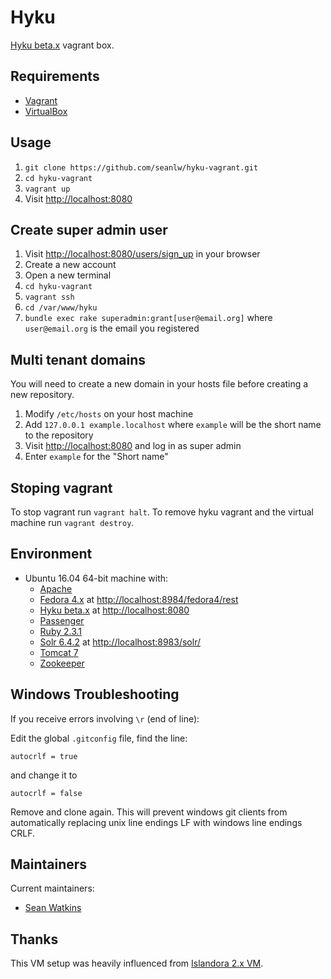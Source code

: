 # Hyku
[Hyku beta.x](https://github.com/samvera-labs/hyku) vagrant box.

## Requirements

* [Vagrant](https://www.vagrantup.com/)
* [VirtualBox](https://www.virtualbox.org/)

## Usage

1. `git clone https://github.com/seanlw/hyku-vagrant.git`
2. `cd hyku-vagrant`
3. `vagrant up`
4. Visit [http://localhost:8080](http://localhost:8080)

## Create super admin user

1. Visit [http://localhost:8080/users/sign_up](http://localhost:8080/users/sign_up) in your browser
2. Create a new account
3. Open a new terminal
4. `cd hyku-vagrant`
5. `vagrant ssh`
6. `cd /var/www/hyku`
7. `bundle exec rake superadmin:grant[user@email.org]` where `user@email.org` is the email you registered

## Multi tenant domains

You will need to create a new domain in your hosts file before creating a new repository.

1. Modify `/etc/hosts` on your host machine
2. Add `127.0.0.1 example.localhost` where `example` will be the short name to the repository
3. Visit [http://localhost:8080](http://localhost:8080) and log in as super admin
3. Enter `example` for the "Short name"

## Stoping vagrant

To stop vagrant run `vagrant halt`. To remove hyku vagrant and the virtual machine run `vagrant destroy`.

## Environment

* Ubuntu 16.04 64-bit machine with:
  * [Apache](https://httpd.apache.org/)
  * [Fedora 4.x](http://fedora.info/about) at [http://localhost:8984/fedora4/rest](http://localhost:8984/fedora4/rest)
  * [Hyku beta.x](https://github.com/samvera-labs/hyku) at
  [http://localhost:8080](http://localhost:8080)
  * [Passenger](https://www.phusionpassenger.com/)
  * [Ruby 2.3.1](https://www.ruby-lang.org/)
  * [Solr 6.4.2](http://lucene.apache.org/solr/) at [http://localhost:8983/solr/](http://localhost:8983/solr/)
  * [Tomcat 7](http://tomcat.apache.org)
  * [Zookeeper](https://zookeeper.apache.org/)

## Windows Troubleshooting

If you receive errors involving `\r` (end of line):

Edit the global `.gitconfig` file, find the line:
```
autocrlf = true
```
and change it to
```
autocrlf = false
```
Remove and clone again. This will prevent windows git clients from automatically replacing unix line endings LF with windows line endings CRLF.

## Maintainers

Current maintainers:

* [Sean Watkins](https://github.com/seanlw)

## Thanks

This VM setup was heavily influenced from [Islandora 2.x VM](https://github.com/Islandora-Labs/islandora_vagrant).
